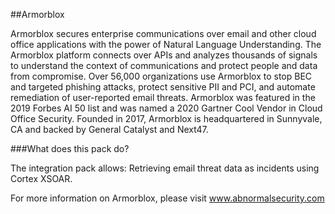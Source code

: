 ##Armorblox

Armorblox secures enterprise communications over email and other cloud office applications with the power of Natural Language Understanding. The Armorblox platform connects over APIs and analyzes thousands of signals to understand the context of communications and protect people and data from compromise. Over 56,000 organizations use Armorblox to stop BEC and targeted phishing attacks, protect sensitive PII and PCI, and automate remediation of user-reported email threats. Armorblox was featured in the 2019 Forbes AI 50 list and was named a 2020 Gartner Cool Vendor in Cloud Office Security. Founded in 2017, Armorblox is headquartered in Sunnyvale, CA and backed by General Catalyst and Next47.

###What does this pack do?

The integration pack allows: Retrieving email threat data as incidents using Cortex XSOAR. 

For more information on Armorblox, please visit www.abnormalsecurity.com